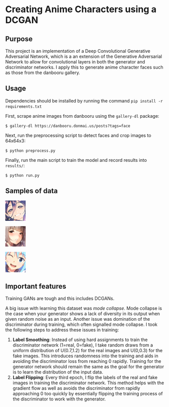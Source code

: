 # Creating Anime Characters using a DCGAN

## Purpose
This project is an implementation of a Deep Convolutional Generative Adversarial Network, which is a an extension of the Generative Adversarial Network to allow for convolutional layers in both the generator and discriminator networks. I apply this to generate anime character faces such as those from the danbooru gallery.

## Usage
Dependencies should be installed by running the command `pip install -r requirements.txt`

First, scrape anime images from danbooru using the `gallery-dl` package:
```
$ gallery-dl https://danbooru.donmai.us/posts?tags=face
```

Next, run the preprocessing script to detect faces and crop images to 64x64x3:
```
$ python preprocess.py
```

Finally, run the main script to train the model and record results into `results/`:
```
$ python run.py
```
## Samples of data
![](img/face_1000.png)

![](img/face_2000.png)

![](img/face_3000.png)

## Important features
Training GANs are tough and this includes DCGANs.

A big issue with learning this dataset was _mode collapse_. Mode collapse is the case when your generator shows a lack of diversity in its output when given random noise as an input. Another issue was domination of the discriminator during training, which often signalled mode collapse. I took the following steps to address these issues in training:

1. **Label Smoothing**: Instead of using hard assignments to train the discriminator network (1=real, 0=fake), I take random draws from a uniform distribution of U(0.7,1.2) for the real images and U(0,0.3) for the fake images. This introduces randomness into the training and aids in avoiding the discriminator loss from reaching 0 rapidly. Training for the generator network should remain the same as the goal for the generator is to learn the distribution of the input data.  
2. **Label Flipping**: Every third epoch, I flip the labels of the real and fake images in training the discriminator network. This method helps with the gradient flow as well as avoids the discriminator from rapidly approaching 0 too quickly by essentially flipping the training process of the discriminator to work with the generator.

